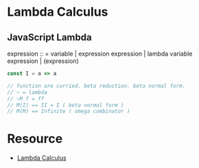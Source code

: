 # Lambda Calculus

## JavaScript Lambda

expression :: = variable
              | expression expression
              | lambda variable expression
              | (expression)

```js
const I = a => a

// function are curried. beta reduction. beta normal form.
// ~ = lambda
// ~M f = ff
// M(I) == II = I ( beta normal form )
// M(M) == Infinite ( omega combinator )


```

# Resource
- [Lambda Calculus](https://www.youtube.com/watch?v=3VQ382QG-y4 )